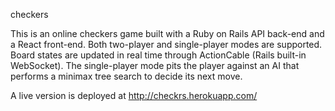 checkers

This is an online checkers game built with a Ruby on Rails API back-end and a React front-end. Both two-player and single-player modes are supported. Board states are updated in real time through ActionCable (Rails built-in WebSocket). The single-player mode pits the player against an AI that performs a minimax tree search to decide its next move.

A live version is deployed at http://checkrs.herokuapp.com/
